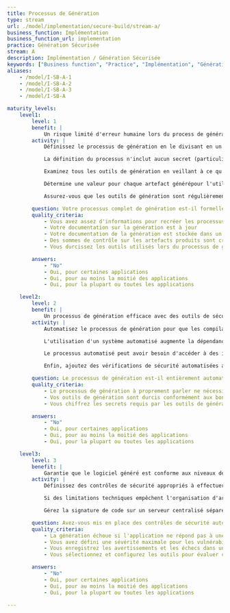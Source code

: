 ```yaml
---
title: Processus de Génération
type: stream
url: ./model/implementation/secure-build/stream-a/
business_function: Implémentation
business_function_url: implementation
practice: Génération Sécurisée
stream: A
description: Implémentation / Génération Sécurisée
keywords: ["Business function", "Practice", "Implémentation", "Génération Sécurisée"]
aliases:
    - /model/I-SB-A-1
    - /model/I-SB-A-2
    - /model/I-SB-A-3
    - /model/I-SB-A

maturity_levels:
    level1:
        level: 1
        benefit: |
            Un risque limité d'erreur humaine lors du process de génération minimisant les problèmes de sécurité
        activity: |
            Définissez le processus de génération en le divisant en un ensemble d'instructions claires devant être suivies soit par une personne, soit par un outil automatisé. La définition du processus de génération décrit l'ensemble du processus de bout en bout afin que la personne ou l'outil puisse le suivre de façon cohérente chaque fois et produise le même résultat. La définition est stockée de façon centralisée et est accessible à tous les outils ou personnes concernées. Évitez d'en stocker plusieurs copies car elles peuvent devenir incohérentes ou périmées.

            La définition du processus n'inclut aucun secret (particulièrement ceux nécessaires pendant le processus de génération).

            Examinez tous les outils de génération en veillant à ce qu'ils soient activement maintenus par les fournisseurs et à jour avec les derniers correctifs de sécurité. Durcissez la configuration de chaque outil pour qu'il soit aligné avec les conseils des fournisseurs et les bonnes pratiques de l'industrie.

            Détermine une valeur pour chaque artefact générépour l'utiliser ultérieurement pour vérifier son intégrité, comme une signature ou une valeur de hachage. Protégez cette valeur et, si l'artefact est signé, le certificat privé de signature .

            Assurez-vous que les outils de génération sont régulièrement mis à jour et correctement durcis.

        question: Votre processus complet de génération est-il formellement décrit?
        quality_criteria:
            - Vous avez assez d'informations pour recréer les processus de génération
            - Votre documentation sur la génération est à jour
            - Votre documentation de la génération est stockée dans un emplacement accessible
            - Des sommes de contrôle sur les artefacts produits sont créées pendant la génération pour permettre une vérification ultérieure
            - Vous durcissez les outils utilisés lors du processus de génération

        answers:
            - "No"
            - Oui, pour certaines applications
            - Oui, pour au moins la moitié des applications
            - Oui, pour la plupart ou toutes les applications

    level2:
        level: 2
        benefit: |
            Un processus de génération efficace avec des outils de sécurité intégrés
        activity: |
            Automatisez le processus de génération pour que les compilations puissent être exécutées de manière cohérente à tout moment. Le processus de génération ne devrait généralement nécessiter aucune intervention, réduisant encore la probabilité d'erreurs humaines.

            L'utilisation d'un système automatisé augmente la dépendance à la sécurité des outils de génération et rend le durcissement et le maintien des outils encore plus critique. Portez une attention particulière aux interfaces de ces outils, telles que les portails web et la façon dont ils peuvent être verrouillés. L'exposition d'un outil de génération au réseau pourrait permettre à un acteur malveillant d'altérer l'intégrité du processus. Cela pourrait permettre, par exemple, d'intégrer du code malveillant dans un logiciel.

            Le processus automatisé peut avoir besoin d'accéder à des informations d'identification et à des secrets requis pour construire le logiciel, tels que le certificat de signature de code ou à certains répertoires. Gérez cela avec précaution. Signez les artefacts générés en utilisant un certificat qui identifie l'organisation ou l'unité commerciale qui l'a construit, afin que vous puissiez vérifier l'intégrité.

            Enfin, ajoutez des vérifications de sécurité automatisées appropriées (par exemple en utilisant des outils SAST) dans la chaîne afin de tirer parti de l'automatisation et des avantages liés à la sécurité.

        question: Le processus de génération est-il entièrement automatisé ?
        quality_criteria:
            - Le processus de génération à proprement parler ne nécessite aucune interaction humaine
            - Vos outils de génération sont durcis conformément aux bonnes pratiques et aux conseils du fournisseur
            - Vous chiffrez les secrets requis par les outils de génération et contrôlez les accès selon le principe du moindre privilège

        answers:
            - "No"
            - Oui, pour certaines applications
            - Oui, pour au moins la moitié des applications
            - Oui, pour la plupart ou toutes les applications

    level3:
        level: 3
        benefit: |
            Garantie que le logiciel généré est conforme aux niveaux de référence de sécurité
        activity: |
            Définissez des contrôles de sécurité appropriés à effectuer pendant le processus de génération, ainsi que des critères minimums pour passer la génération- ceux-ci peuvent différer selon les profils de risque des différentes applications. Incluez les vérifications de sécurité respectives dans la génération et imposez la fin de son processus au cas où les critères prédéfinis ne seraient pas respectés. Déclenchez des avertissements pour les problèmes en dessous du seuil et enregistrez-les dans un système centralisé pour les suivre et prendre des mesures. Si c'est raisonnable, implémentez un mécanisme d'exception pour contourner ce comportement si le risque d'une vulnérabilité particulière a été accepté ou atténué. Toutefois, assurez-vous que ces cas sont approuvés de façon explicite avant tout et consignez leur occurrence avec une justification.

            Si des limitations techniques empêchent l'organisation d'arrêter la génération automatiquement, assurez les mêmes effets par le biais d'autres mesures telles qu'une politique claire et un audit régulier.

            Gérez la signature de code sur un serveur centralisé séparé qui n'expose pas le certificat au système exécutant la génération. Dans la mesure du possible, utilisez une méthode déterministe qui produit des artefacts reproductibles octet par octet.

        question: Avez-vous mis en place des contrôles de sécurité automatisés dans vos processus de génération?
        quality_criteria:
            - La génération échoue si l'application ne répond pas à une référence minimale de sécurité prédéfinie
            - Vous avez défini une sévérité maximale pour les vulnérabilités
            - Vous enregistrez les avertissements et les échecs dans un système centralisé
            - Vous sélectionnez et configurez les outils pour évaluer chaque application par rapport à ses exigences de sécurité au moins une fois par an

        answers:
            - "No"
            - Oui, pour certaines applications
            - Oui, pour au moins la moitié des applications
            - Oui, pour la plupart ou toutes les applications

---
```

